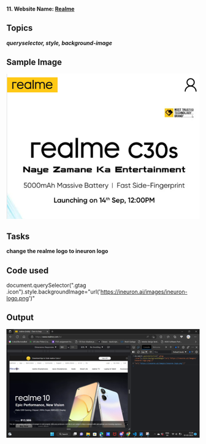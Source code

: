 **11. Website Name: [Realme](https://www.realme.com/in/)**

## Topics

***queryselector, style, background-image***

## Sample Image

![Realme](./assset/download%20(12).png)

## Tasks 

**change the realme logo to ineuron logo**

## Code used

   document.querySelector(".gtag .icon").style.backgroundImage="url('https://ineuron.ai/images/ineuron-logo.png')"

## Output

![Realme](./assset/Screenshot%202023-03-01%20153424.png)

